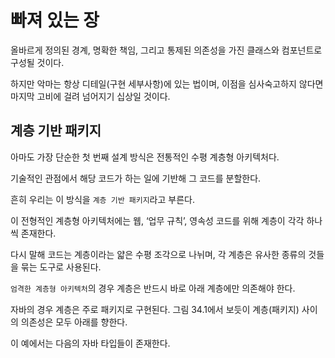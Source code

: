 # 빠져 있는 장
올바르게 정의된 경계, 명확한 책임, 그리고 통제된 의존성을 가진 클래스와 컴포넌트로 구성될 것이다. <br>

하지만 악마는 항상 디테일(구현 세부사항)에 있는 법이며, 이점을 심사숙고하지 않다면 마지막 고비에 걸려 넘어지기 십상일 것이다.<br>

## 계층 기반 패키지
아마도 가장 단순한 첫 번째 설계 방식은 전통적인 수평 계층형 아키텍처다.<br>

기술적인 관점에서 해당 코드가 하는 일에 기반해 그 코드를 분할한다. <br> 

흔히 우리는 이 방식을 `계층 기반 패키지`라고 부른다.

이 전형적인 계층형 아키텍처에는 웹, ‘업무 규칙’, 영속성 코드를 위해 계층이 각각 하나씩 존재한다. <br>

다시 말해 코드는 계층이라는 얇은 수평 조각으로 나뉘며, 각 계층은 유사한 종류의 것들을 묶는 도구로 사용된다.<br> 

`엄격한 계층형 아키텍처`의 경우 계층은 반드시 바로 아래 계층에만 의존해야 한다.<br>

자바의 경우 계층은 주로 패키지로 구현된다. 그림 34.1에서 보듯이 계층(패키지) 사이의 의존성은 모두 아래를 향한다. <br>

이 예에서는 다음의 자바 타입들이 존재한다.
